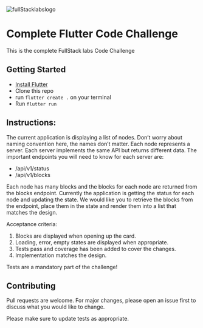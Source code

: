 ![fullStacklabslogo](https://user-images.githubusercontent.com/80694339/122600897-17bce980-d036-11eb-88e2-e23529c82ba8.png)


# Complete Flutter Code Challenge

This is the complete FullStack labs Code Challenge

## Getting Started

- [Install Flutter](https://flutter.io/setup/)
- Clone this repo
- run `flutter create .` on your terminal
- Run `flutter run`


## Instructions:
The current application is displaying a list of nodes. Don’t worry about naming convention here, the names don’t matter. Each node represents a server. Each server implements the same API but returns different data. The important endpoints you will need to know for each server are:

- /api/v1/status
- /api/v1/blocks
  
Each node has many blocks and the blocks for each node are returned from the blocks endpoint.
Currently the application is getting the status for each node and updating the state. We would like you to retrieve the blocks from the endpoint, place them in the state and render them into a list that matches the design.

Acceptance criteria:

1. Blocks are displayed when opening up the card.
2. Loading, error, empty states are displayed when appropriate.
3. Tests pass and coverage has been added to cover the changes.
4. Implementation matches the design.
   
Tests are a mandatory part of the challenge!

## Contributing
Pull requests are welcome. For major changes, please open an issue first to discuss what you would like to change.

Please make sure to update tests as appropriate.